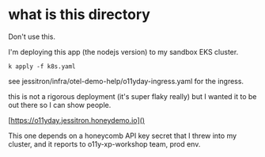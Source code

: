 # what is this directory

Don't use this.

I'm deploying this app (the nodejs version) to my sandbox EKS cluster.

`k apply -f k8s.yaml`

see jessitron/infra/otel-demo-help/o11yday-ingress.yaml for the ingress.

this is not a rigorous deployment (it's super flaky really) but I wanted it to be out there so I can show people.

[https://o11yday.jessitron.honeydemo.io]()

This one depends on a honeycomb API key secret that I threw into my cluster, and it reports to o11y-xp-workshop team, prod env.
    